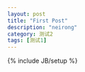 ```yaml
---
layout: post
title: "First Post"
description: "neirong"
category: 测试2
tags: [测试1]
---
```

{% include JB/setup %}

